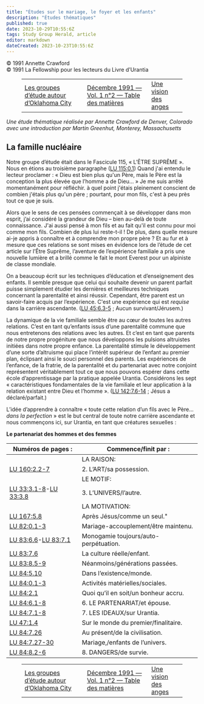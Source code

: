 ```yaml
---
title: "Études sur le mariage, le foyer et les enfants"
description: "Études thématiques"
published: true
date: 2023-10-29T10:55:6Z
tags: Study Group Herald, article
editor: markdown
dateCreated: 2023-10-23T10:55:6Z
---
```


<p class="v-card v-sheet theme--light grey lighten-3 px-2">© 1991 Annette Crawford<br>© 1991 La Fellowship pour les lecteurs du Livre d’Urantia</p>
<figure class="table chapter-navigator">
  <table>
    <tbody>
      <tr>
        <td>
        <a href="/fr/article/David_Glass/The_Study_Groups_Around_Oklahoma_City">
          <span class="mdi mdi-arrow-left-drop-circle"></span><span class="pl-2">Les groupes d’étude autour d’Oklahoma City</span>
        </a>
        </td>
        <td>
        <a href="/fr/index/articles_study_group_herald#décembre-1991-vol-1-n°2">
          <span class="mdi mdi-book-open-variant"></span><span class="pl-2">Décembre 1991 — Vol. 1 n°2 — Table des matières</span>
        </a>
        </td>
        <td>
        <a href="/fr/article/Art_Gregory/A_Vision_of_Angels">
          <span class="pr-2">Une vision des anges</span><span class="mdi mdi-arrow-right-drop-circle"></span>
        </a>
        </td>
      </tr>
    </tbody>
  </table>
</figure>



_Une étude thématique réalisée par Annette Crawford de Denver, Colorado <br> avec une introduction par Martin Greenhut, Monterey, Massachusetts_

## La famille nucléaire

Notre groupe d’étude était dans le Fascicule 115, « L’ÊTRE SUPRÊME ». Nous en étions au troisième paragraphe ([LU 115:0.1](/fr/The_Urantia_Book/115#p0_1)) Quand j'ai entendu le lecteur proclamer : « Dieu est bien plus qu'un Père, mais le Père est la conception la plus élevée que l’homme a de Dieu... » Je me suis arrêté momentanément pour réfléchir. à quel point j'étais pleinement conscient de combien j'étais plus qu'un père ; pourtant, pour mon fils, c'est à peu près tout ce que je suis.

Alors que le sens de ces pensées commençait à se développer dans mon esprit, j’ai considéré la grandeur de Dieu – bien au-delà de toute connaissance. J'ai aussi pensé à mon fils et au fait qu'il est connu pour moi comme mon fils. Combien de plus lui reste-t-il ! De plus, dans quelle mesure ai-je appris à connaître et à comprendre mon propre père ? Et au fur et à mesure que ces relations se sont mises en évidence lors de l’étude de cet article sur l’Être Suprême, l’aventure de l’expérience familiale a pris une nouvelle lumière et a brillé comme le fait le mont Everest pour un alpiniste de classe mondiale.

On a beaucoup écrit sur les techniques d’éducation et d’enseignement des enfants. Il semble presque que celui qui souhaite devenir un parent parfait puisse simplement étudier les dernières et meilleures techniques concernant la parentalité et ainsi réussir. Cependant, être parent est un savoir-faire acquis par l’expérience. C'est une expérience qui est _requise_ dans la carrière ascendante. ([LU 45:6.3-5](/fr/The_Urantia_Book/45#p6_3) ; Aucun survivant/Jérusem.)

La dynamique de la vie familiale semble être au cœur de toutes les autres relations. C’est en tant qu’enfants issus d’une parentalité commune que nous entretenons des relations avec les autres. Et c’est en tant que parents de notre propre progéniture que nous développons les pulsions altruistes initiées dans notre propre enfance. La parentalité stimule le développement d’une sorte d’altruisme qui place l’intérêt supérieur de l’enfant au premier plan, éclipsant ainsi le souci personnel des parents. Les expériences de l’enfance, de la fratrie, de la parentalité et du partenariat avec notre conjoint représentent véritablement tout ce que nous pouvons espérer dans cette école d’apprentissage par la pratique appelée Urantia. Considérons les sept « caractéristiques fondamentales de la vie familiale et leur application à la relation existant entre Dieu et l’homme ». ([LU 142:7.6-14](/fr/The_Urantia_Book/142#p7_6) ; Jésus a déclaré/parfait.)

L’idée d’apprendre à connaître « toute cette relation d’un fils avec le Père... _dans la perfection_ » est le but central de toute notre carrière ascendante et nous commençons ici, sur Urantia, en tant que créatures sexuelles :

**Le partenariat des hommes et des femmes**

Numéros de pages : | Commence/finit par :
--- | ---
&nbsp; | LA RAISON:
[LU 160:2.2-7](/fr/The_Urantia_Book/160#p2_2)| 2\. L’ART/sa possession.
&nbsp; | LE MOTIF:
[LU 33:3.1-8](/fr/The_Urantia_Book/33#p3_1)-[LU 33:3.8](/fr/The_Urantia_Book/33#p3_8) | 3\. L’UNIVERS/l’autre.
&nbsp; | LA MOTIVATION:
[LU 167:5.8](/fr/The_Urantia_Book/167#p5_8) | Après Jésus/comme un seul."
[LU 82:0.1-3](/fr/The_Urantia_Book/82#p0_1) | Mariage-accouplement/être maintenu.
[LU 83:6.6](/fr/The_Urantia_Book/83#p6_6)-[LU 83:7.1](/fr/The_Urantia_Book/83#p7_1) | Monogamie toujours/auto-perpétuation.
[LU 83:7.6](/fr/The_Urantia_Book/83#p7_6) | La culture réelle/enfant.
[LU 83:8.5-9](/fr/The_Urantia_Book/83#p8_5) | Néanmoins/générations passées.
[LU 84:5.10](/fr/The_Urantia_Book/84#p5_10) | Dans l’existence/monde.
[LU 84:0.1-3](/fr/The_Urantia_Book/84#p0_1) | Activités matérielles/sociales.
[LU 84:2.1](/fr/The_Urantia_Book/84#p2_1) | Quoi qu’il en soit/un bonheur accru.
[LU 84:6.1-8](/fr/The_Urantia_Book/84#p6_1) | 6\. LE PARTENARIAT/et épouse.
[LU 84:7.1-8](/fr/The_Urantia_Book/84#p7_1) | 7\. LES IDEAUX/sur Urantia.
[LU 47:1.4](/fr/The_Urantia_Book/47#p1_4) | Sur le monde du premier/finalitaire.
[LU 84:7.26](/fr/The_Urantia_Book/84#p7_26) | Au présent/de la civilisation.
[LU 84:7.27-30](/fr/The_Urantia_Book/84#p7_27) | Mariage,/enfants de l’univers.
[LU 84:8.2-6](/fr/The_Urantia_Book/84#p8_2) | 8\. DANGERS/de survie.



<figure class="table chapter-navigator">
  <table>
    <tbody>
      <tr>
        <td>
        <a href="/fr/article/David_Glass/The_Study_Groups_Around_Oklahoma_City">
          <span class="mdi mdi-arrow-left-drop-circle"></span><span class="pl-2">Les groupes d’étude autour d’Oklahoma City</span>
        </a>
        </td>
        <td>
        <a href="/fr/index/articles_study_group_herald#décembre-1991-vol-1-n°2">
          <span class="mdi mdi-book-open-variant"></span><span class="pl-2">Décembre 1991 — Vol. 1 n°2 — Table des matières</span>
        </a>
        </td>
        <td>
        <a href="/fr/article/Art_Gregory/A_Vision_of_Angels">
          <span class="pr-2">Une vision des anges</span><span class="mdi mdi-arrow-right-drop-circle"></span>
        </a>
        </td>
      </tr>
    </tbody>
  </table>
</figure>
